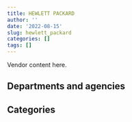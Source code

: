 ```yaml
---
title: HEWLETT PACKARD
author: ''
date: '2022-08-15'
slug: hewlett_packard
categories: []
tags: []
---
```


<script src="/rmarkdown-libs/htmlwidgets/htmlwidgets.js"></script>
<link href="/rmarkdown-libs/datatables-css/datatables-crosstalk.css" rel="stylesheet" />
<script src="/rmarkdown-libs/datatables-binding/datatables.js"></script>
<script src="/rmarkdown-libs/jquery/jquery-3.6.0.min.js"></script>
<link href="/rmarkdown-libs/dt-core-bootstrap/css/dataTables.bootstrap.min.css" rel="stylesheet" />
<link href="/rmarkdown-libs/dt-core-bootstrap/css/dataTables.bootstrap.extra.css" rel="stylesheet" />
<script src="/rmarkdown-libs/dt-core-bootstrap/js/jquery.dataTables.min.js"></script>
<script src="/rmarkdown-libs/dt-core-bootstrap/js/dataTables.bootstrap.min.js"></script>
<link href="/rmarkdown-libs/crosstalk/css/crosstalk.min.css" rel="stylesheet" />
<script src="/rmarkdown-libs/crosstalk/js/crosstalk.min.js"></script>
<script src="/rmarkdown-libs/htmlwidgets/htmlwidgets.js"></script>
<link href="/rmarkdown-libs/datatables-css/datatables-crosstalk.css" rel="stylesheet" />
<script src="/rmarkdown-libs/datatables-binding/datatables.js"></script>
<script src="/rmarkdown-libs/jquery/jquery-3.6.0.min.js"></script>
<link href="/rmarkdown-libs/dt-core-bootstrap/css/dataTables.bootstrap.min.css" rel="stylesheet" />
<link href="/rmarkdown-libs/dt-core-bootstrap/css/dataTables.bootstrap.extra.css" rel="stylesheet" />
<script src="/rmarkdown-libs/dt-core-bootstrap/js/jquery.dataTables.min.js"></script>
<script src="/rmarkdown-libs/dt-core-bootstrap/js/dataTables.bootstrap.min.js"></script>
<link href="/rmarkdown-libs/crosstalk/css/crosstalk.min.css" rel="stylesheet" />
<script src="/rmarkdown-libs/crosstalk/js/crosstalk.min.js"></script>

Vendor content here.

## Departments and agencies

<div id="htmlwidget-1" style="width:100%;height:auto;" class="datatables html-widget"></div>
<script type="application/json" data-for="htmlwidget-1">{"x":{"style":"bootstrap","filter":"none","vertical":false,"data":[["<a href=\"/departments/aafc-aac/\">Agriculture and Agri-Food Canada<\/a>","<a href=\"/departments/aandc-aadnc/\">Crown-Indigenous Relations and Northern Affairs Canada<\/a>","<a href=\"/departments/cbsa-asfc/\">Canada Border Services Agency<\/a>","<a href=\"/departments/cra-arc/\">Canada Revenue Agency<\/a>","<a href=\"/departments/crtc/\">Canadian Radio-television and Telecommunications Commission<\/a>","<a href=\"/departments/dfatd-maecd/\">Global Affairs Canada<\/a>","<a href=\"/departments/dfo-mpo/\">Fisheries and Oceans Canada<\/a>","<a href=\"/departments/dnd-mdn/\">National Defence<\/a>","<a href=\"/departments/elections/\">Elections Canada<\/a>","<a href=\"/departments/hc-sc/\">Health Canada<\/a>","<a href=\"/departments/ic/\">Innovation, Science and Economic Development Canada<\/a>","<a href=\"/departments/ijc-cmi/\">International Joint Commission<\/a>","<a href=\"/departments/nrc-cnrc/\">National Research Council Canada<\/a>","<a href=\"/departments/nrcan-rncan/\">Natural Resources Canada<\/a>","<a href=\"/departments/osfi-bsif/\">Office of the Superintendent of Financial Institutions Canada<\/a>","<a href=\"/departments/osgg-bsgg/\">Office of the Secretary to the Governor General<\/a>","<a href=\"/departments/pch/\">Canadian Heritage<\/a>","<a href=\"/departments/phac-aspc/\">Public Health Agency of Canada<\/a>","<a href=\"/departments/ppsc-sppc/\">Public Prosecution Service of Canada<\/a>","<a href=\"/departments/ps-sp/\">Public Safety Canada<\/a>","<a href=\"/departments/pwgsc-tpsgc/\">Public Services and Procurement Canada<\/a>","<a href=\"/departments/rcmp-grc/\">Royal Canadian Mounted Police<\/a>","<a href=\"/departments/ssc-spc/\">Shared Services Canada<\/a>","<a href=\"/departments/wage/\">Department for Women and Gender Equality<\/a>"],["$    114,125.90","$     27,944.99","$     23,473.77","$    586,947.98","$     32,471.83",null,null,"$    951,744.51","$     13,803.66",null,"$    103,079.22","$      4,585.14",null,null,null,"$     19,336.93","$     36,391.55",null,"$      6,285.71","$      2,830.06","$ 60,751,916.97","$     78,219.07","$ 16,184,058.48",null],[null,null,"$    224,876.00","$     39,728.90","$      1,103.86","$     56,574.04",null,"$    366,122.57","$     29,012.00",null,"$    174,184.78","$     14,075.74","$  1,073,201.52","$     12,172.10",null,"$     19,336.93","$     41,120.31",null,"$      5,751.85","$     30,491.62","$ 60,751,916.97","$     47,267.67","$ 10,003,896.09",null],[null,null,"$    154,414.00",null,"$     73,210.31",null,null,"$    184,680.08","$     46,173.99",null,"$     71,105.57","$     14,656.95","$  6,209,166.30","$     10,041.39","$     16,927.40","$     29,473.47",null,null,null,null,"$ 60,943,310.16","$     76,899.48","$ 10,941,568.33",null],[null,null,"$     82,251.20",null,"$    118,252.07",null,"$    138,538.00","$    282,237.87","$     46,047.83","$      5,793.33",null,"$     14,726.33",null,null,null,"$     29,392.94",null,"$  7,566,480.00",null,"$     30,657.06","$ 33,690,058.50",null,"$ 15,023,344.76","$    165,394.52"]],"container":"<table class=\"table table-striped table-hover row-border order-column display\">\n  <thead>\n    <tr>\n      <th>Department<\/th>\n      <th>2017-2018<\/th>\n      <th>2018-2019<\/th>\n      <th>2019-2020<\/th>\n      <th>2020-2021<\/th>\n    <\/tr>\n  <\/thead>\n<\/table>","options":{"order":[[4,"desc"]],"pageLength":10,"autoWidth":true,"columnDefs":[],"orderClasses":false}},"evals":[],"jsHooks":[]}</script>

## Categories

<div id="htmlwidget-2" style="width:100%;height:auto;" class="datatables html-widget"></div>
<script type="application/json" data-for="htmlwidget-2">{"x":{"style":"bootstrap","filter":"none","vertical":false,"data":[["<a href=\"/categories/1_facilities_and_construction/\">Facilities and construction<\/a>","<a href=\"/categories/10_office_management/\">Office management<\/a>","<a href=\"/categories/11_defence/\">Defence<\/a>","<a href=\"/categories/2_professional_services/\">Professional services<\/a>","<a href=\"/categories/3_information_technology/\">Information technology<\/a>","<a href=\"/categories/4_medical/\">Medical<\/a>","<a href=\"/categories/5_transportation_and_logistics/\">Transportation and logistics<\/a>","<a href=\"/categories/9_human_capital/\">Human capital<\/a>",null],["$     63,687.80","$    328,539.95","$    551,121.51","$ 61,492,638.50","$ 16,450,099.75",null,"$     36,447.29","$     14,680.96",null],["$    100,016.75","$      5,751.85","$    266,105.82","$ 60,934,212.64","$ 11,566,507.47",null,"$      6,066.32",null,"$     12,172.10"],["$     68,993.98",null,"$    115,686.10","$ 61,096,134.86","$ 17,463,934.86",null,"$     26,877.62",null,null],["$    179,877.17",null,"$    102,360.70","$ 34,865,894.58","$ 14,453,857.98","$  7,566,480.00","$     24,703.98",null,null]],"container":"<table class=\"table table-striped table-hover row-border order-column display\">\n  <thead>\n    <tr>\n      <th>Category<\/th>\n      <th>2017-2018<\/th>\n      <th>2018-2019<\/th>\n      <th>2019-2020<\/th>\n      <th>2020-2021<\/th>\n    <\/tr>\n  <\/thead>\n<\/table>","options":{"order":[[4,"desc"]],"pageLength":20,"autoWidth":true,"columnDefs":[],"orderClasses":false,"lengthMenu":[10,20,25,50,100]}},"evals":[],"jsHooks":[]}</script>
